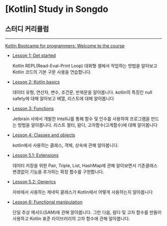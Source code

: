# [Kotlin] Study in Songdo

## 스터디 커리큘럼

---

[Kotlin Bootcamp for programmers: Welcome to the course](https://developer.android.com/codelabs/kotlin-bootcamp-welcome?hl=ko#0)

- [Lesson 1: Get started](https://codelabs.developers.google.com/codelabs/kotlin-bootcamp-introduction/?hl=ko)
  
  Kotlin REPL(Read-Eval-Print Loop) 대화형 셸에서 작업하는 방법을 알아보고 Kotlin 코드의 기본 구문 사용을 연습합니다.
- [Lesson 2: Kotlin basics](https://codelabs.developers.google.com/codelabs/kotlin-bootcamp-basics/?hl=ko)

  데이터 유형, 연산자, 변수, 조건문, 반복문을 알아봅니다. kotlin의 특징인 null safety에 대해 알아보고 배열, 리스트에 대해 알아봅니다

- [Lesson 3: Functions](https://codelabs.developers.google.com/codelabs/kotlin-bootcamp-functions/?hl=ko)

  Jetbrain 사에서 개발한 IntelliJ를 통해 함수 및 인수를 사용하여 프로그램을 만드는 방법을 알아봅니다. 
  리스트 필터, 람다, 고차함수(고계함수)에 대해 알아봅니다

- [Lesson 4: Classes and objects](https://codelabs.developers.google.com/codelabs/kotlin-bootcamp-classes/?hl=ko)

  kotlin에서 사용하는 클래스, 객체, 상속에 관해 알아봅니다.

- [Lesson 5.1: Extensions](https://codelabs.developers.google.com/codelabs/kotlin-bootcamp-extensions/?hl=ko)

  데이터 저장을 위한 Pair, Triple, List, HashMap에 관해 알아보면서 기존클래스 변경없이 기능을 추가하는 확장 함수를 구현합니다.

- [Lesson 5.2: Generics](https://codelabs.developers.google.com/codelabs/kotlin-bootcamp-generics/?hl=ko)

  자바에서 사용하는 제네릭 클래스가 Kotlin에서 어떻게 사용하는지 알아봅니다

- [Lesson 6: Functional manipulation](https://codelabs.developers.google.com/codelabs/kotlin-bootcamp-sams/?hl=ko)

  단일 추상 메서드(SAM)에 관해 알아봅니다. 그런 다음, 람다 및 고차 함수를 만들어 사용하고 Kotlin 표준 라이브러리의 고차 함수에 관해 알아봅니다.
